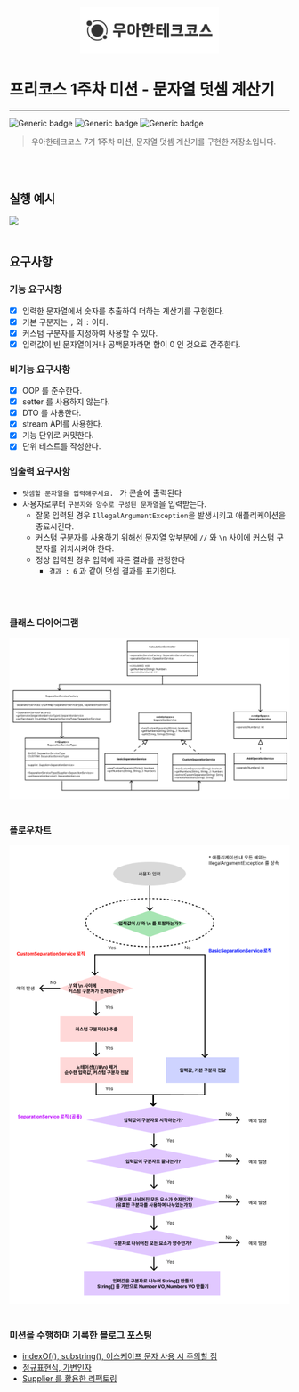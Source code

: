 <p align="center">
    <img src="images/woowahan.png" alt="우아한테크코스" width="250px">
</p>

# 프리코스 1주차 미션 - 문자열 덧셈 계산기

---

![Generic badge](https://img.shields.io/badge/precourse-week1-green.svg)
![Generic badge](https://img.shields.io/badge/version-1.0.1-brightgreen.svg)
![Generic badge](https://img.shields.io/badge/test-19_passed-blue.svg)


> 우아한테크코스 7기 1주차 미션, 문자열 덧셈 계산기를 구현한 저장소입니다.

<br>
<br>

## 실행 예시

<img src="images/example.gif">

<br>
<br>

## 요구사항

### 기능 요구사항

- [x] 입력한 문자열에서 숫자를 추출하여 더하는 계산기를 구현한다.
- [x] 기본 구분자는 `,` 와 `:` 이다.
- [x] 커스텀 구분자를 지정하여 사용할 수 있다.
- [x] 입력값이 빈 문자열이거나 공백문자라면 합이 0 인 것으로 간주한다.

### 비기능 요구사항

- [x] OOP 를 준수한다.
- [x] setter 를 사용하지 않는다.
- [x] DTO 를 사용한다.
- [x] stream API를 사용한다.
- [x] 기능 단위로 커밋한다.
- [x] 단위 테스트를 작성한다.

### 입출력 요구사항

- `덧셈할 문자열을 입력해주세요. ` 가 콘솔에 출력된다
- 사용자로부터 `구분자와 양수로 구성된 문자열`을 입력받는다.
    - 잘못 입력된 경우 `IllegalArgumentException`을 발생시키고 애플리케이션을 종료시킨다.
    - 커스텀 구분자를 사용하기 위해선 문자열 앞부분에 `//` 와 `\n` 사이에 커스텀 구분자를 위치시켜야 한다.
    - 정상 입력된 경우 입력에 따른 결과를 판정한다
        - `결과 : 6` 과 같이 덧셈 결과를 표기한다.

<br>
<br>

### 클래스 다이어그램

<img src="images/classDiagram.png"/>

<br>
<br>

### 플로우차트

<img src="images/flowChart.png"/>

<br>
<br>

### 미션을 수행하며 기록한 블로그 포스팅

- <a href="https://velog.io/@chan7in/%EC%9A%B0%ED%85%8C%EC%BD%94-BE-7%EA%B8%B0-%ED%9A%8C%EA%B3%A0-1%EC%A3%BC%EC%B0%A8-%EA%B3%84%EC%82%B0%EA%B8%B0-indexOf-substring-%EC%9D%B4%EC%8A%A4%EC%BC%80%EC%9D%B4%ED%94%84-%EB%AC%B8%EC%9E%90">indexOf(), substring(), 이스케이프 문자 사용 시 주의할 점</a>
- <a href="https://velog.io/@chan7in/%EC%9A%B0%ED%85%8C%EC%BD%94-BE-7%EA%B8%B0-%ED%9A%8C%EA%B3%A0-PRE-1-%EA%B3%84%EC%82%B0%EA%B8%B0-%EC%A0%95%EA%B7%9C%ED%91%9C%ED%98%84%EC%8B%9D-%EA%B0%80%EB%B3%80%EC%9D%B8%EC%9E%90">정규표현식, 가변인자</a>
- <a href="https://velog.io/@chan7in/%EC%9A%B0%ED%85%8C%EC%BD%94-%ED%94%84%EB%A6%AC%EC%BD%94%EC%8A%A4-%ED%9A%8C%EA%B3%A0-1%EC%A3%BC%EC%B0%A8-Supplier">Supplier 를 활용한 리팩토링</a>



